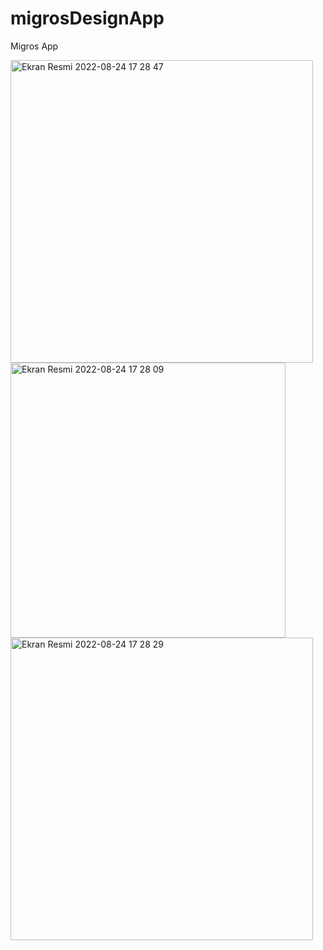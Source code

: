 # migrosDesignApp
 Migros App
 
 
<img width="484" alt="Ekran Resmi 2022-08-24 17 28 47" src="https://user-images.githubusercontent.com/98653691/186643699-cdf3259f-bc13-4b9e-9a20-6cdbfe5636f8.png"> <img width="440" alt="Ekran Resmi 2022-08-24 17 28 09" src="https://user-images.githubusercontent.com/98653691/186643723-3329df67-218f-4250-9e76-1cdf4e89f8ea.png"><img width="484" alt="Ekran Resmi 2022-08-24 17 28 29" src="https://user-images.githubusercontent.com/98653691/186643744-cd01a67b-0fa3-4f4a-adba-b7cb6f73d5dc.png">
